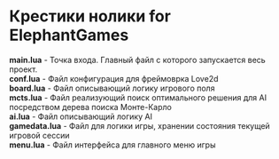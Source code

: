 # Крестики нолики for ElephantGames

<b>main.lua</b> - Точка входа. Главный файл с которого запускается весь проект. <br> 
<b>conf.lua</b> - Файл конфигурация для фреймоврка Love2d <br>
<b>board.lua</b> - Файл описывающий логику игрового поля <br>
<b>mcts.lua</b> - Файл реализующий поиск оптимального решения для AI посредством дерева поиска Монте-Карло<br>
<b>ai.lua</b> - Файл описывающий логику AI<br>
<b>gamedata.lua</b> - Файл для логики игры, хранении состояния текущей игровой сессии<br>
<b>menu.lua</b> - Файл интерфейса для главного меню игры<br>
